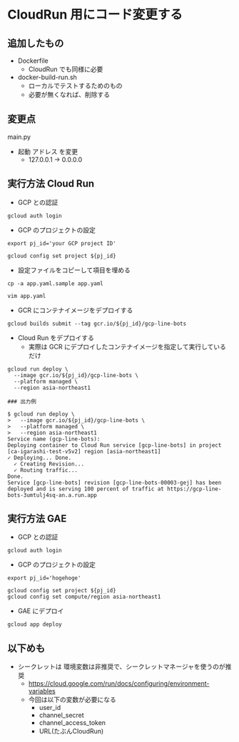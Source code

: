 # CloudRun 用にコード変更する

## 追加したもの

+ Dockerfile
  + CloudRun でも同様に必要
+ docker-build-run.sh
  + ローカルでテストするためのもの
  + 必要が無くなれば、削除する

## 変更点

main.py

+ 起動 アドレス を変更
  + 127.0.0.1 -> 0.0.0.0


## 実行方法 Cloud Run

+ GCP との認証

```
gcloud auth login
```

+ GCP のプロジェクトの設定

```
export pj_id='your GCP project ID'
```
```
gcloud config set project ${pj_id}
```


+ 設定ファイルをコピーして項目を埋める

```
cp -a app.yaml.sample app.yaml
```
```
vim app.yaml
```


+ GCR にコンテナイメージをデプロイする

```
gcloud builds submit --tag gcr.io/${pj_id}/gcp-line-bots
```

+ Cloud Run をデプロイする
  + 実際は GCR にデプロイしたコンテナイメージを指定して実行しているだけ

```
gcloud run deploy \
  --image gcr.io/${pj_id}/gcp-line-bots \
  --platform managed \
  --region asia-northeast1
```
```
### 出力例

$ gcloud run deploy \
>   --image gcr.io/${pj_id}/gcp-line-bots \
>   --platform managed \
>   --region asia-northeast1
Service name (gcp-line-bots):  
Deploying container to Cloud Run service [gcp-line-bots] in project [ca-igarashi-test-v5v2] region [asia-northeast1]
✓ Deploying... Done.                                                                                                                                                                   
  ✓ Creating Revision...                                                                                                                                                               
  ✓ Routing traffic...                                                                                                                                                                 
Done.                                                                                                                                                                                  
Service [gcp-line-bots] revision [gcp-line-bots-00003-gej] has been deployed and is serving 100 percent of traffic at https://gcp-line-bots-3umtulj4sq-an.a.run.app

```


## 実行方法 GAE


+ GCP との認証

```
gcloud auth login
```

+ GCP のプロジェクトの設定

```
export pj_id='hogehoge'
```
```
gcloud config set project ${pj_id}
gcloud config set compute/region asia-northeast1
```

+ GAE にデプロイ

```
gcloud app deploy
```


## 以下めも

+ シークレットは 環境変数は非推奨で、シークレットマネージャを使うのが推奨
  + https://cloud.google.com/run/docs/configuring/environment-variables
  + 今回は以下の変数が必要になる
    + user_id
    + channel_secret
    + channel_access_token
    + URL(たぶんCloudRun)